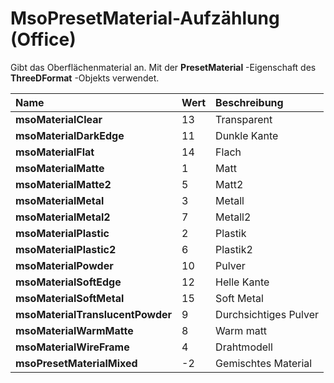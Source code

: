
# MsoPresetMaterial-Aufzählung (Office)

Gibt das Oberflächenmaterial an. Mit der  **PresetMaterial** -Eigenschaft des **ThreeDFormat** -Objekts verwendet.



|**Name**|**Wert**|**Beschreibung**|
|:-----|:-----|:-----|
|**msoMaterialClear**|13|Transparent|
|**msoMaterialDarkEdge**|11|Dunkle Kante|
|**msoMaterialFlat**|14|Flach|
|**msoMaterialMatte**|1|Matt|
|**msoMaterialMatte2**|5|Matt2|
|**msoMaterialMetal**|3|Metall|
|**msoMaterialMetal2**|7|Metall2|
|**msoMaterialPlastic**|2|Plastik|
|**msoMaterialPlastic2**|6|Plastik2|
|**msoMaterialPowder**|10|Pulver|
|**msoMaterialSoftEdge**|12|Helle Kante|
|**msoMaterialSoftMetal**|15|Soft Metal|
|**msoMaterialTranslucentPowder**|9|Durchsichtiges Pulver|
|**msoMaterialWarmMatte**|8|Warm matt|
|**msoMaterialWireFrame**|4|Drahtmodell|
|**msoPresetMaterialMixed**|-2|Gemischtes Material|

